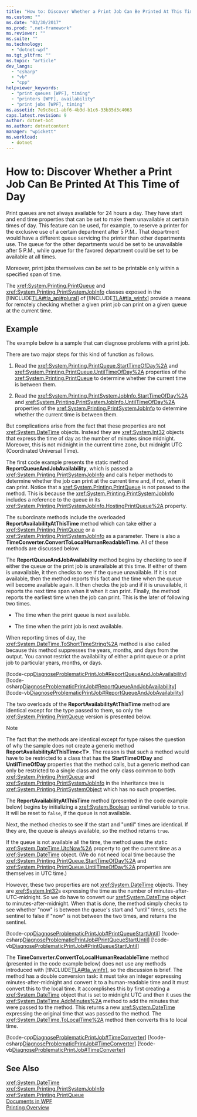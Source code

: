 ```yaml
---
title: "How to: Discover Whether a Print Job Can Be Printed At This Time of Day"
ms.custom: ""
ms.date: "03/30/2017"
ms.prod: ".net-framework"
ms.reviewer: ""
ms.suite: ""
ms.technology: 
  - "dotnet-wpf"
ms.tgt_pltfrm: ""
ms.topic: "article"
dev_langs: 
  - "csharp"
  - "vb"
  - "cpp"
helpviewer_keywords: 
  - "print queues [WPF], timing"
  - "printers [WPF], availability"
  - "print jobs [WPF], timing"
ms.assetid: 7e9c8ec1-abf6-4b3d-b1c6-33b35d3c4063
caps.latest.revision: 9
author: dotnet-bot
ms.author: dotnetcontent
manager: "wpickett"
ms.workload: 
  - dotnet
---
```

# How to: Discover Whether a Print Job Can Be Printed At This Time of Day
Print queues are not always available for 24 hours a day. They have start and end time properties that can be set to make them unavailable at certain times of day. This feature can be used, for example, to reserve a printer for the exclusive use of a certain department after 5 P.M.. That department would have a different queue servicing the printer than other departments use. The queue for the other departments would be set to be unavailable after 5 P.M., while queue for the favored department could be set to be available at all times.  
  
 Moreover, print jobs themselves can be set to be printable only within a specified span of time.  
  
 The <xref:System.Printing.PrintQueue> and <xref:System.Printing.PrintSystemJobInfo> classes exposed in the [!INCLUDE[TLA#tla_api#plural](../../../../includes/tlasharptla-apisharpplural-md.md)] of [!INCLUDE[TLA#tla_winfx](../../../../includes/tlasharptla-winfx-md.md)] provide a means for remotely checking whether a given print job can print on a given queue at the current time.  
  
## Example  
 The example below is a sample that can diagnose problems with a print job.  
  
 There are two major steps for this kind of function as follows.  
  
1.  Read the <xref:System.Printing.PrintQueue.StartTimeOfDay%2A> and <xref:System.Printing.PrintQueue.UntilTimeOfDay%2A> properties of the <xref:System.Printing.PrintQueue> to determine whether the current time is between them.  
  
2.  Read the <xref:System.Printing.PrintSystemJobInfo.StartTimeOfDay%2A> and <xref:System.Printing.PrintSystemJobInfo.UntilTimeOfDay%2A> properties of the <xref:System.Printing.PrintSystemJobInfo> to determine whether the current time is between them.  
  
 But complications arise from the fact that these properties are not <xref:System.DateTime> objects. Instead they are <xref:System.Int32> objects that express the time of day as the number of minutes since midnight. Moreover, this is not midnight in the current time zone, but midnight UTC (Coordinated Universal Time).  
  
 The first code example presents the static method **ReportQueueAndJobAvailability**, which is passed a <xref:System.Printing.PrintSystemJobInfo> and calls helper methods to determine whether the job can print at the current time and, if not, when it can print. Notice that a <xref:System.Printing.PrintQueue> is not passed to the method. This is because the <xref:System.Printing.PrintSystemJobInfo> includes a reference to the queue in its <xref:System.Printing.PrintSystemJobInfo.HostingPrintQueue%2A> property.  
  
 The subordinate methods include the overloaded **ReportAvailabilityAtThisTime** method which can take either a <xref:System.Printing.PrintQueue> or a <xref:System.Printing.PrintSystemJobInfo> as a parameter. There is also a **TimeConverter.ConvertToLocalHumanReadableTime**. All of these methods are discussed below.  
  
 The **ReportQueueAndJobAvailability** method begins by checking to see if either the queue or the print job is unavailable at this time. If either of them is unavailable, it then checks to see if the queue unavailable. If it is not available, then the method reports this fact and the time when the queue will become available again. It then checks the job and if it is unavailable, it reports the next time span when it when it can print. Finally, the method reports the earliest time when the job can print. This is the later of following two times.  
  
-   The time when the print queue is next available.  
  
-   The time when the print job is next available.  
  
 When reporting times of day, the <xref:System.DateTime.ToShortTimeString%2A> method is also called because this method suppresses the years, months, and days from the output. You cannot restrict the availability of either a print queue or a print job to particular years, months, or days.  
  
 [!code-cpp[DiagnoseProblematicPrintJob#ReportQueueAndJobAvailability](../../../../samples/snippets/cpp/VS_Snippets_Wpf/DiagnoseProblematicPrintJob/CPP/Program.cpp#reportqueueandjobavailability)]
 [!code-csharp[DiagnoseProblematicPrintJob#ReportQueueAndJobAvailability](../../../../samples/snippets/csharp/VS_Snippets_Wpf/DiagnoseProblematicPrintJob/CSharp/Program.cs#reportqueueandjobavailability)]
 [!code-vb[DiagnoseProblematicPrintJob#ReportQueueAndJobAvailability](../../../../samples/snippets/visualbasic/VS_Snippets_Wpf/DiagnoseProblematicPrintJob/visualbasic/program.vb#reportqueueandjobavailability)]  
  
 The two overloads of the **ReportAvailabilityAtThisTime** method are identical except for the type passed to them, so only the <xref:System.Printing.PrintQueue> version is presented below.  
  
> [!NOTE]
>  The fact that the methods are identical except for type raises the question of why the sample does not create a generic method **ReportAvailabilityAtThisTime\<T>**. The reason is that such a method would have to be restricted to a class that has the **StartTimeOfDay** and **UntilTimeOfDay** properties that the method calls, but a generic method can only be restricted to a single class and the only class common to both <xref:System.Printing.PrintQueue> and <xref:System.Printing.PrintSystemJobInfo> in the inheritance tree is <xref:System.Printing.PrintSystemObject> which has no such properties.  
  
 The **ReportAvailabilityAtThisTime** method (presented in the code example below) begins by initializing a <xref:System.Boolean> sentinel variable to `true`. It will be reset to `false`, if the queue is not available.  
  
 Next, the method checks to see if the start and "until" times are identical. If they are, the queue is always available, so the method returns `true`.  
  
 If the queue is not available all the time, the method uses the static <xref:System.DateTime.UtcNow%2A> property to get the current time as a <xref:System.DateTime> object. (We do not need local time because the <xref:System.Printing.PrintQueue.StartTimeOfDay%2A> and <xref:System.Printing.PrintQueue.UntilTimeOfDay%2A> properties are themselves in UTC time.)  
  
 However, these two properties are not <xref:System.DateTime> objects. They are <xref:System.Int32>s expressing the time as the number of minutes-after-UTC-midnight. So we do have to convert our <xref:System.DateTime> object to minutes-after-midnight. When that is done, the method simply checks to see whether "now" is between the queue's start and "until" times, sets the sentinel to false if "now" is not between the two times, and returns the sentinel.  
  
 [!code-cpp[DiagnoseProblematicPrintJob#PrintQueueStartUntil](../../../../samples/snippets/cpp/VS_Snippets_Wpf/DiagnoseProblematicPrintJob/CPP/Program.cpp#printqueuestartuntil)]
 [!code-csharp[DiagnoseProblematicPrintJob#PrintQueueStartUntil](../../../../samples/snippets/csharp/VS_Snippets_Wpf/DiagnoseProblematicPrintJob/CSharp/Program.cs#printqueuestartuntil)]
 [!code-vb[DiagnoseProblematicPrintJob#PrintQueueStartUntil](../../../../samples/snippets/visualbasic/VS_Snippets_Wpf/DiagnoseProblematicPrintJob/visualbasic/program.vb#printqueuestartuntil)]  
  
 The **TimeConverter.ConvertToLocalHumanReadableTime** method (presented in the code example below) does not use any methods introduced with [!INCLUDE[TLA#tla_winfx](../../../../includes/tlasharptla-winfx-md.md)], so the discussion is brief. The method has a double conversion task: it must take an integer expressing minutes-after-midnight and convert it to a human-readable time and it must convert this to the local time. It accomplishes this by first creating a <xref:System.DateTime> object that is set to midnight UTC and then it uses the <xref:System.DateTime.AddMinutes%2A> method to add the minutes that were passed to the method. This returns a new <xref:System.DateTime> expressing the original time that was passed to the method. The <xref:System.DateTime.ToLocalTime%2A> method then converts this to local time.  
  
 [!code-cpp[DiagnoseProblematicPrintJob#TimeConverter](../../../../samples/snippets/cpp/VS_Snippets_Wpf/DiagnoseProblematicPrintJob/CPP/Program.cpp#timeconverter)]
 [!code-csharp[DiagnoseProblematicPrintJob#TimeConverter](../../../../samples/snippets/csharp/VS_Snippets_Wpf/DiagnoseProblematicPrintJob/CSharp/Program.cs#timeconverter)]
 [!code-vb[DiagnoseProblematicPrintJob#TimeConverter](../../../../samples/snippets/visualbasic/VS_Snippets_Wpf/DiagnoseProblematicPrintJob/visualbasic/program.vb#timeconverter)]  
  
## See Also  
 <xref:System.DateTime>  
 <xref:System.Printing.PrintSystemJobInfo>  
 <xref:System.Printing.PrintQueue>  
 [Documents in WPF](../../../../docs/framework/wpf/advanced/documents-in-wpf.md)  
 [Printing Overview](../../../../docs/framework/wpf/advanced/printing-overview.md)
